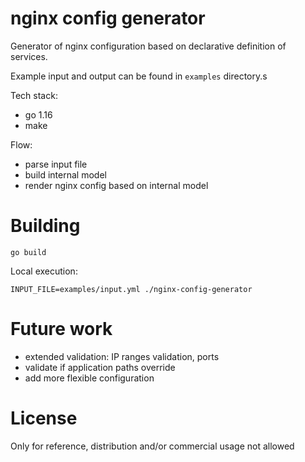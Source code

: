 # nginx config generator

Generator of nginx configuration based on declarative definition of services.

Example input and output can be found in `examples` directory.s

Tech stack:
 * go 1.16
 * make

Flow:
 * parse input file
 * build internal model
 * render nginx config based on internal model



# Building

```
go build
```

Local execution:
```
INPUT_FILE=examples/input.yml ./nginx-config-generator  
```

# Future work

 * extended validation: IP ranges validation, ports
 * validate if application paths override
 * add more flexible configuration

# License

Only for reference, distribution and/or commercial usage not allowed
